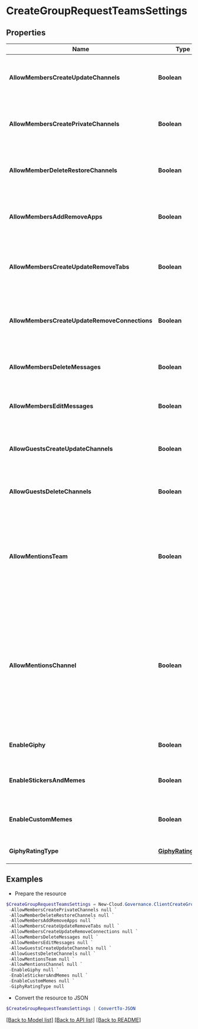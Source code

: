 # CreateGroupRequestTeamsSettings
## Properties

Name | Type | Description | Notes
------------ | ------------- | ------------- | -------------
**AllowMembersCreateUpdateChannels** | **Boolean** | Whether to allow team members to create and update channels. | [optional] [default to $false]
**AllowMembersCreatePrivateChannels** | **Boolean** | Whether to allow members to create private channels. | [optional] [default to $false]
**AllowMemberDeleteRestoreChannels** | **Boolean** | Whether to allow members to delete and restore channels. | [optional] [default to $false]
**AllowMembersAddRemoveApps** | **Boolean** | Whether to allow members to add and remove apps. | [optional] [default to $false]
**AllowMembersCreateUpdateRemoveTabs** | **Boolean** | Whether to allow members to create, update, and remove tabs. | [optional] [default to $false]
**AllowMembersCreateUpdateRemoveConnections** | **Boolean** | Whether to allow members to create, update, and remove connectors. | [optional] [default to $false]
**AllowMembersDeleteMessages** | **Boolean** | Whether to allow members to delete their messages. | [optional] [default to $false]
**AllowMembersEditMessages** | **Boolean** | Whether to allow members to edit their messages. | [optional] [default to $false]
**AllowGuestsCreateUpdateChannels** | **Boolean** | Whether to allow guests to create and update channels. | [optional] [default to $false]
**AllowGuestsDeleteChannels** | **Boolean** | Whether to allow guests to delete channels. | [optional] [default to $false]
**AllowMentionsTeam** | **Boolean** | Whether to show members the option to @team or @[team name] (this will send a notification to everyone on the team). | [optional] [default to $false]
**AllowMentionsChannel** | **Boolean** | Whether to show members the option to @channel or @[channel name] (this will send a notification to everyone who has favorited the channel being mentioned). | [optional] [default to $false]
**EnableGiphy** | **Boolean** | Whether to enable giphy for the team. | [optional] [default to $false]
**EnableStickersAndMemes** | **Boolean** | Whether to enable stickers and memes. | [optional] [default to $false]
**EnableCustomMemes** | **Boolean** | Whether to allow memes to be uploaded. | [optional] [default to $false]
**GiphyRatingType** | [**GiphyRatingType**](GiphyRatingType.md) | Set the gihpy type settings. | [optional] 

## Examples

- Prepare the resource
```powershell
$CreateGroupRequestTeamsSettings = New-Cloud.Governance.ClientCreateGroupRequestTeamsSettings  -AllowMembersCreateUpdateChannels null `
 -AllowMembersCreatePrivateChannels null `
 -AllowMemberDeleteRestoreChannels null `
 -AllowMembersAddRemoveApps null `
 -AllowMembersCreateUpdateRemoveTabs null `
 -AllowMembersCreateUpdateRemoveConnections null `
 -AllowMembersDeleteMessages null `
 -AllowMembersEditMessages null `
 -AllowGuestsCreateUpdateChannels null `
 -AllowGuestsDeleteChannels null `
 -AllowMentionsTeam null `
 -AllowMentionsChannel null `
 -EnableGiphy null `
 -EnableStickersAndMemes null `
 -EnableCustomMemes null `
 -GiphyRatingType null
```

- Convert the resource to JSON
```powershell
$CreateGroupRequestTeamsSettings | ConvertTo-JSON
```

[[Back to Model list]](../README.md#documentation-for-models) [[Back to API list]](../README.md#documentation-for-api-endpoints) [[Back to README]](../README.md)

